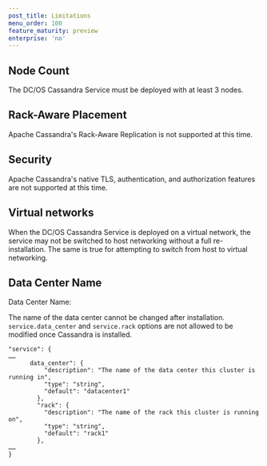 ```yaml
---
post_title: Limitations
menu_order: 100
feature_maturity: preview
enterprise: 'no'
---
```


## Node Count

The DC/OS Cassandra Service must be deployed with at least 3 nodes.

## Rack-Aware Placement

Apache Cassandra's Rack-Aware Replication is not supported at this time.

## Security

Apache Cassandra's native TLS, authentication, and authorization features are not supported at this time.

## Virtual networks

When the DC/OS Cassandra Service is deployed on a virtual network, the service may not be switched to host networking without a full re-installation. The same is true for attempting to switch from host to virtual networking.

## Data Center Name

Data Center Name:

The name of the data center cannot be changed after installation. `service.data_center` and `service.rack` options are not allowed to be modified once Cassandra is installed. 

```
"service": {
……
      data_center": {
          "description": "The name of the data center this cluster is running in",
          "type": "string",
          "default": "datacenter1"
        },
        "rack": {
          "description": "The name of the rack this cluster is running on",
          "type": "string",
          "default": "rack1"
        },
……
}
```

